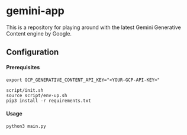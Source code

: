 # gemini-app

This is a repository for playing around with the latest Gemini Generative Content engine by Google.

## Configuration

#### Prerequisites

```shell
export GCP_GENERATIVE_CONTENT_API_KEY="<YOUR-GCP-API-KEY>"
```

```shell
script/init.sh
source script/env-up.sh
pip3 install -r requirements.txt
```

#### Usage

```shell
python3 main.py
```
